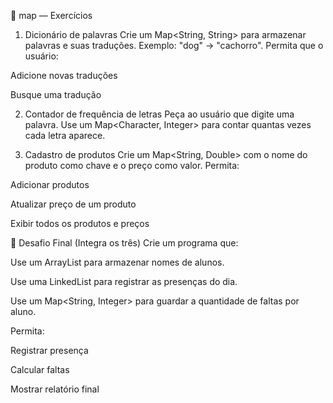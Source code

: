 📁 map — Exercícios
1. Dicionário de palavras
   Crie um Map<String, String> para armazenar palavras e suas traduções. Exemplo: "dog" → "cachorro". Permita que o usuário:

Adicione novas traduções

Busque uma tradução

2. Contador de frequência de letras
   Peça ao usuário que digite uma palavra. Use um Map<Character, Integer> para contar quantas vezes cada letra aparece.

3. Cadastro de produtos
   Crie um Map<String, Double> com o nome do produto como chave e o preço como valor. Permita:

Adicionar produtos

Atualizar preço de um produto

Exibir todos os produtos e preços

🚀 Desafio Final (Integra os três)
Crie um programa que:

Use um ArrayList para armazenar nomes de alunos.

Use uma LinkedList para registrar as presenças do dia.

Use um Map<String, Integer> para guardar a quantidade de faltas por aluno.

Permita:

Registrar presença

Calcular faltas

Mostrar relatório final